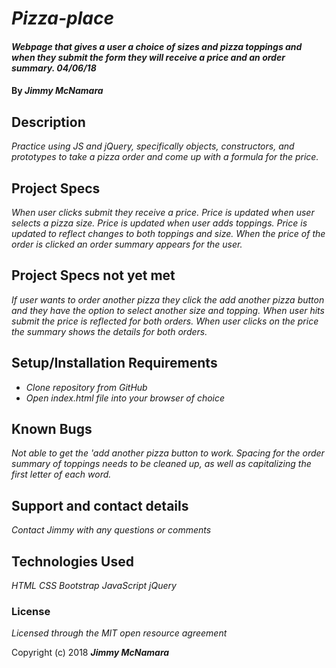 # _Pizza-place_

#### _Webpage that gives a user a choice of sizes and pizza toppings and when they submit the form they will receive a price and an order summary. 04/06/18_

#### By _**Jimmy McNamara**_

## Description

_Practice using JS and jQuery, specifically objects, constructors, and prototypes to take a pizza order and come up with a formula for the price._

## Project Specs

_When user clicks submit they receive a price._
_Price is updated when user selects a pizza size._
_Price is updated when user adds toppings._
_Price is updated to reflect changes to both toppings and size._
_When the price of the order is clicked an order summary appears for the user._

## Project Specs not yet met
_If user wants to order another pizza they click the add another pizza button and they have the option to select another size and topping._
_When user hits submit the price is reflected for both orders._
_When user clicks on the price the summary shows the details for both orders._



## Setup/Installation Requirements

* _Clone repository from GitHub_
* _Open index.html file into your browser of choice_

## Known Bugs

_Not able to get the 'add another pizza button to work._
_Spacing for the order summary of toppings needs to be cleaned up, as well as capitalizing the first letter of each word._

## Support and contact details

_Contact Jimmy with any questions or comments_

## Technologies Used

_HTML_
_CSS_
_Bootstrap_
_JavaScript_
_jQuery_

### License

*Licensed through the MIT open resource agreement*

Copyright (c) 2018 **_Jimmy McNamara_**
